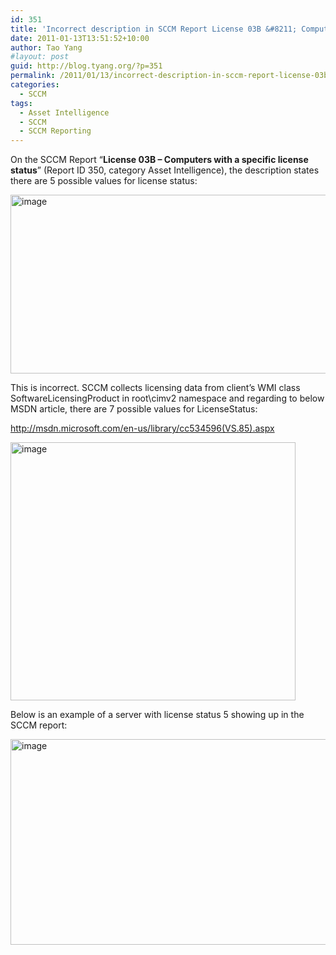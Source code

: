 ```yaml
---
id: 351
title: 'Incorrect description in SCCM Report License 03B &#8211; Computers with a specific license status (Report ID 350)'
date: 2011-01-13T13:51:52+10:00
author: Tao Yang
#layout: post
guid: http://blog.tyang.org/?p=351
permalink: /2011/01/13/incorrect-description-in-sccm-report-license-03b-computers-with-a-specific-license-status-report-id-350/
categories:
  - SCCM
tags:
  - Asset Intelligence
  - SCCM
  - SCCM Reporting
---
```

On the SCCM Report “<strong>License 03B – Computers with a specific license status</strong>” (Report ID 350, category Asset Intelligence), the description states there are 5 possible values for license status:

<a href="http://blog.tyang.org/wp-content/uploads/2011/01/image.png"><img style="display: inline; border: 0px;" title="image" src="http://blog.tyang.org/wp-content/uploads/2011/01/image_thumb.png" border="0" alt="image" width="562" height="286" /></a>

This is incorrect. SCCM collects licensing data from client’s WMI class SoftwareLicensingProduct in root\cimv2 namespace and regarding to below MSDN article, there are 7 possible values for LicenseStatus:

<a href="http://msdn.microsoft.com/en-us/library/cc534596(VS.85).aspx">http://msdn.microsoft.com/en-us/library/cc534596(VS.85).aspx</a>

<a href="http://blog.tyang.org/wp-content/uploads/2011/01/image1.png"><img style="display: inline; border: 0px;" title="image" src="http://blog.tyang.org/wp-content/uploads/2011/01/image_thumb1.png" border="0" alt="image" width="456" height="413" /></a>

Below is an example of a server with license status 5 showing up in the SCCM report:

<a href="http://blog.tyang.org/wp-content/uploads/2011/01/image2.png"><img style="display: inline; border: 0px;" title="image" src="http://blog.tyang.org/wp-content/uploads/2011/01/image_thumb2.png" border="0" alt="image" width="681" height="329" /></a>